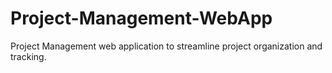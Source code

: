 # Project-Management-WebApp
Project Management web application to streamline project organization and tracking.
